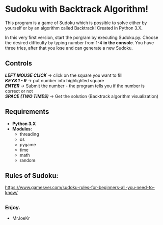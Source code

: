 # Sudoku with Backtrack Algorithm!
This program is a game of Sudoku which is possible to solve either by yourself or by an algorithm called Backtrack!
Created in Python 3.X.

In this very first version, start the porgram by executing Sudoku.py. Choose the desired difficulty by typing number from 1-4 **in the console**.
You have three tries, after that you lose and can generate a new Sudoku.

## Controls
**_LEFT MOUSE CLICK_** -> click on the square you want to fill  
**_KEYS 1 - 9_** -> put number into highlighted square  
**_ENTER_** -> Submit the number - the program tells you if the number is correct or not  
**_SPACE (TWO TIMES)_** -> Get the solution (Backtrack algorithm visualization)  

## Requirements
  - **Python 3.X**
  - **Modules:**
    - threading
    - os
    - pygame
    - time
    - math
    - random

## Rules of Sudoku:
https://www.gamesver.com/sudoku-rules-for-beginners-all-you-need-to-know/
##
### Enjoy.
  - MrJoeKr
